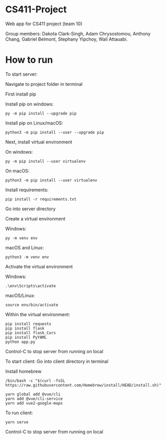 # CS411-Project
Web app for CS411 project (team 10)

Group members: Dakota Clark-Singh, Adam Chrysostomou, Anthony Chang, Gabriel Belmont, Stephany Yipchoy, Wail Attauabi.

# How to run

To start server:

Navigate to project folder in terminal 

First install pip

Install pip on windows:
```
py -m pip install --upgrade pip
```

Install pip on Linux/macOS:
```
python3 -m pip install --user --upgrade pip
```
Next, install virtual environment 

On windows:
```
py -m pip install --user virtualenv
```

On macOS:
```
python3 -m pip install --user virtualenv
```

Install requirements:
```
pip install -r requirements.txt
```

Go into server directory

Create a virtual environment

Windows:
```
py -m venv env
```

macOS and Linux:
```
python3 -m venv env
```

Activate the virtual environment

Windows:
```
.\env\Scripts\activate
```

macOS/Linux:
```
source env/bin/activate
```

Within the virtual environment: 
```
pip install requests
pip install flask
pip install flask_Cors
pip install PyYAML
python app.py
```

Control-C to stop server from running on local 

To start client: 
Go into client directory in terminal 

Install homebrew
```
/bin/bash -c "$(curl -fsSL https://raw.githubusercontent.com/Homebrew/install/HEAD/install.sh)"
```
```
yarn global add @vue/cli
yarn add @vue/cli-service
yarn add vue2-google-maps
```

To run client:
```
yarn serve
```

Control-C to stop server from running on local 
